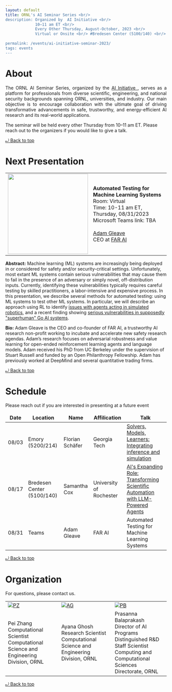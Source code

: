 ```yaml
---
layout: default
title: ORNL's AI Seminar Series <br/> 
description: Organized by  AI Initiative <br/>
             10–11 am ET <br/> 
             Every Other Thursday, August-October, 2023 <br/> 
             Virtual or Onsite <br/> #Bredesen Center (5100/140) <br/>
             
permalink: /events/ai-initiative-seminar-2023/
tags: events
---
```

 
# About

<p align="justify">
The ORNL AI Seminar Series, organized by the <a href="https://www.ornl.gov/ai-initiative"> AI Initiative </a>,  serves as a platform for professionals from diverse scientific, engineering, and national security backgrounds spanning ORNL, universities, and industry. Our main objective is to encourage collaboration with the ultimate goal of driving transformative advancements in safe, trustworthy, and energy-efficient AI research and its real-world applications.

The seminar will be held every other Thursday from 10–11 am ET. Please reach out to the organizers if you would like to give a talk.
</p> 
<a href="#top"> &#10558; Back to top</a>

# Next Presentation

|         |        |
| -------------- | -------------- |
|<a href="https://www.gleave.me/"><img src="https://d33wubrfki0l68.cloudfront.net/479d92d2957ca26d59818844df0fc5cd0db78c1f/f9a96/authors/adamgleave/avatar_hu33cc56b38b00771f434c01f46ef075ca_278788_540x540_fill_q75_lanczos_center.jpg" width="250"/></a>|**Automated Testing for Machine Learning Systems**<br>Room: Virtual<br> Time: 10-11 am ET, Thursday, 08/31/2023 <br>Microsoft Teams link: TBA<br><br> <a href="https://www.gleave.me/"> Adam Gleave </a> <br> CEO at <a href="https://far.ai/">FAR AI</a>|

**Abstract:** 
Machine learning (ML) systems are increasingly being deployed in or considered for safety and/or security-critical settings. Unfortunately, most extant ML systems contain serious vulnerabilities that may cause them to fail in the presence of an adversary or simply novel, off-distribution inputs. Currently, identifying these vulnerabilities typically requires careful testing by skilled practitioners, a labor-intensive and expensive process. In this presentation, we describe several methods for automated testing: using ML systems to test other ML systems. In particular, we will describe an approach using RL to identify [issues with agents acting in simulated robotics](https://arxiv.org/abs/1905.10615), and a recent finding showing [serious vulnerabilities in supposedly "superhuman" Go AI systems](https://goattack.far.ai/).

**Bio:** 
Adam Gleave is the CEO and co-founder of FAR AI, a trustworthy AI research non-profit working to incubate and accelerate new safety research agendas. Adam’s research focuses on adversarial robustness and value learning for open-ended reinforcement learning agents and language models. Adam received his PhD from UC Berkeley under the supervision of Stuart Russell and funded by an Open Philanthropy Fellowship. Adam has previously worked at DeepMind and several quantitative trading firms.

<a href="#top"> &#10558; Back to top</a>

# Schedule 

Please reach out if you are interested in presenting at a future event

|      Date      |      Location  |     Name      |  Affilication |   Talk   |
| -------------- | -------------- |-------------- |-------------- |-------------- |
| 08/03| Emory (5200/214)| Florian Schäfer | Georgia Tech | [Solvers, Models, Learners: Integrating inference and simulation](https://ornl-my.sharepoint.com/:v:/g/personal/tj9_ornl_gov/EcqgjB55LZ5JonR61U7bnzgBJQWiAoyqjEUQBpXrop_KMw)|
| 08/17| Bredesen Center (5100/140)| Samantha Cox | University of Rochester | [AI's Expanding Role: Transforming Scientific Automation with LLM-Powered Agents](https://ornl-my.sharepoint.com/:v:/g/personal/tj9_ornl_gov/ET-ASOFb2BRErdJb5AOjWYoBhfCIIri-FP8lXDvtJzLy6A) |
| 08/31| Teams| Adam Gleave| FAR AI | Automated Testing for Machine Learning Systems|

<a href="#top"> &#10558; Back to top</a>


# Organization

For questions, please contact us.
<style>
td, th {
   border: none!important;
}
</style>
|         |        |             |
| -------------- | -------------- | -------------- |
| <a href="https://www.ornl.gov/staff-profile/pei-zhang">![PZ](https://www.ornl.gov/sites/default/files/styles/staff_profile_image_style/public/2022-04/Pei.jpeg?h=0f2f523a&itok=WzxCnpTj)</a>|<a href="https://www.ornl.gov/staff-profile/ayana-ghosh">![AG](https://www.ornl.gov/sites/default/files/styles/staff_profile_image_style/public/2021-03/Screen%20Shot%202021-03-25%20at%201.30.23%20PM.png?h=f85fc757&itok=J_MSjMUD)</a>    |<a href="https://www.ornl.gov/staff-profile/prasanna-balaprakash">![PB](https://www.ornl.gov/sites/default/files/styles/staff_profile_image_style/public/2023-03/BalaprakashProfile_0.jpg?h=17644140&itok=AYUSlKCG)</a>    |
|Pei Zhang  <br> Computational Scientist <br> Computational Science and Engineering Division, ORNL| Ayana Ghosh <br> Research Scientist <br> Computational Science and Engineering Division, ORNL|Prasanna Balaprakash<br> Director of AI Programs <br> Distinguished R&D Staff Scientist<br> Computing and Computational Sciences Directorate, ORNL|

<a href="#top"> &#10558; Back to top</a>
